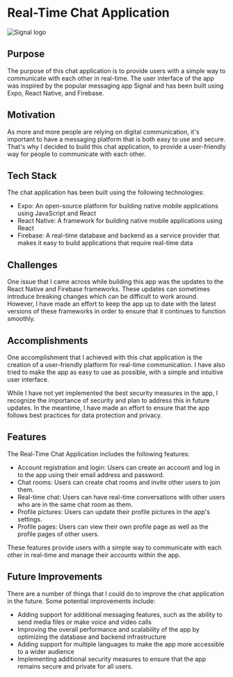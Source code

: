 
# Real-Time Chat Application
![Signal logo](https://static.techspot.com/images2/downloads/topdownload/2021/06/2021-06-22-ts3_thumbs-ef7.png)
## Purpose

The purpose of this chat application is to provide users with a simple way to communicate with each other in real-time. The user interface of the app was inspired by the popular messaging app Signal and has been built using Expo, React Native, and Firebase.

## Motivation

As more and more people are relying on digital communication, it's important to have a messaging platform that is both easy to use and secure. That's why I decided to build this chat application, to provide a user-friendly way for people to communicate with each other.

## Tech Stack

The chat application has been built using the following technologies:
-   Expo: An open-source platform for building native mobile applications using JavaScript and React
-   React Native: A framework for building native mobile applications using React
-   Firebase: A real-time database and backend as a service provider that makes it easy to build applications that require real-time data

## Challenges

One issue that I came across while building this app was the updates to the React Native and Firebase frameworks. These updates can sometimes introduce breaking changes which can be difficult to work around. However, I have made an effort to keep the app up to date with the latest versions of these frameworks in order to ensure that it continues to function smoothly.

## Accomplishments

One accomplishment that I achieved with this chat application is the creation of a user-friendly platform for real-time communication. I have also tried to make the app as easy to use as possible, with a simple and intuitive user interface.

While I have not yet implemented the best security measures in the app, I recognize the importance of security and plan to address this in future updates. In the meantime, I have made an effort to ensure that the app follows best practices for data protection and privacy.

## Features

The Real-Time Chat Application includes the following features:

-   Account registration and login: Users can create an account and log in to the app using their email address and password.
-   Chat rooms: Users can create chat rooms and invite other users to join them.
-   Real-time chat: Users can have real-time conversations with other users who are in the same chat room as them.
-   Profile pictures: Users can update their profile pictures in the app's settings.
-   Profile pages: Users can view their own profile page as well as the profile pages of other users.

These features provide users with a simple way to communicate with each other in real-time and manage their accounts within the app.

## Future Improvements

There are a number of things that I could do to improve the chat application in the future. Some potential improvements include:

-   Adding support for additional messaging features, such as the ability to send media files or make voice and video calls
-   Improving the overall performance and scalability of the app by optimizing the database and backend infrastructure
-   Adding support for multiple languages to make the app more accessible to a wider audience
-   Implementing additional security measures to ensure that the app remains secure and private for all users.


